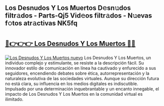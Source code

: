 ## Los Desnudos Y Los Muertos D𝚎sn𝚞dos filtr𝚊dos - Parts-Qj5 Vid𝚎os filtr𝚊dos - N𝚞evas f𝚘tos atr𝚊ctivas NK5fq

# <h2><a href="http://mb49x6.tromn.icu/?c=Los+Desnudos+Y+Los+Muertos">🔗👉👉👉 Los Desnudos Y Los Muertos 🔗🔗</a></h2>

[![Los Desnudos Y Los Muertos nuevo](https://i.imgur.com/pEAQMta.gif)](http://mb49x6.tromn.icu/?c=Los+Desnudos+Y+Los+Muertos)
Los Desnudos Y Los Muertos, un individuo complejo y estimulante, se resiste a la descripción fácil. Su innovador estilo de comunicación en línea ha cautivado y enfurecido a sus seguidores, encendiendo debates sobre ética, autorrepresentación y la naturaleza evolutiva de las sociedades virtuales. Aunque su dirección futura no está clara, su influencia en los medios digitales es indiscutible. Impulsado por una determinación inquebrantable y un encanto innegable, el impacto de Los Desnudos Y Los Muertos en la comunidad virtual es ilimitado.
